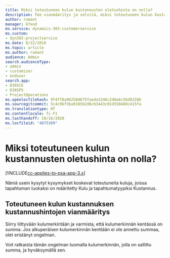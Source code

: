 ```yaml
---
title: Miksi toteutuneen kulun kustannusten oletushinta on nolla?
description: Tee vianmääritys ja selvitä, miksi toteutuneen kulun kustannuksen hinnan oletusarvo on 0.
author: rumant
manager: kfend
ms.service: dynamics-365-customerservice
ms.custom:
- dyn365-projectservice
ms.date: 8/22/2018
ms.topic: article
ms.author: rumant
audience: Admin
search.audienceType:
- admin
- customizer
- enduser
search.app:
- D365CE
- D365PS
- ProjectOperations
ms.openlocfilehash: 9f4ff8a96250d675faeda3246c2d0a6c5bd83286
ms.sourcegitcommit: 5c4c9bf3ba018562d6cb3443c01d550489c415fa
ms.translationtype: HT
ms.contentlocale: fi-FI
ms.lasthandoff: 10/16/2020
ms.locfileid: "4075369"
---
```

# <a name="why-is-the-price-defaulting-to-zero-on-expense-cost-actuals"></a>Miksi toteutuneen kulun kustannusten oletushinta on nolla?

[!INCLUDE[cc-applies-to-psa-app-3.x](../includes/cc-applies-to-psa-app-3x.md)]

Nämä usein kysytyt kysymykset koskevat toteutuneita kuluja, joissa tapahtuman luokaksi on määritetty Kulu ja tapahtumatyypiksi Kustannus.

## <a name="troubleshooting-cost-rates-on-expense-cost-actuals"></a>Toteutuneen kulun kustannuksen kustannushintojen vianmääritys

Siirry liittyvään kulumerkintään ja varmista, että kulumerkinnän kentässä on summa. Jos alkuperäisen kulumerkinnän kenttään ei ole annettu summaa, olet eristänyt ongelman.
 
Voit ratkaista tämän ongelman luomalla kulumerkinnän, jolla on sallittu summa, ja hyväksymällä sen.
